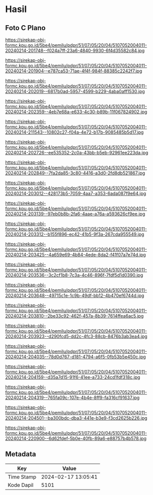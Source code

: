 # Hasil

## Foto C Plano

https://sirekap-obj-formc.kpu.go.id/5be4/pemilu/pdpr/51/07/05/20/04/5107052004011-20240214-201748--f024a7ff-23a6-4840-9930-6f4d35582c84.jpg

https://sirekap-obj-formc.kpu.go.id/5be4/pemilu/pdpr/51/07/05/20/04/5107052004011-20240214-201904--e787ca53-71ae-4f4f-984f-88385c2242f7.jpg

https://sirekap-obj-formc.kpu.go.id/5be4/pemilu/pdpr/51/07/05/20/04/5107052004011-20240214-202019--6817b0ad-5957-4599-b229-4aba0aff1530.jpg

https://sirekap-obj-formc.kpu.go.id/5be4/pemilu/pdpr/51/07/05/20/04/5107052004011-20240214-202359--4eb7e68a-e633-4c30-b89b-11f067824902.jpg

https://sirekap-obj-formc.kpu.go.id/5be4/pemilu/pdpr/51/07/05/20/04/5107052004011-20240214-211543--10802c27-f04a-4e72-b17b-9085485b5d17.jpg

https://sirekap-obj-formc.kpu.go.id/5be4/pemilu/pdpr/51/07/05/20/04/5107052004011-20240214-202726--ee535352-2c0a-43bb-b5eb-92961ee223da.jpg

https://sirekap-obj-formc.kpu.go.id/5be4/pemilu/pdpr/51/07/05/20/04/5107052004011-20240214-202849--7fa2da85-3c80-4416-a3d0-2fd8db521867.jpg

https://sirekap-obj-formc.kpu.go.id/5be4/pemilu/pdpr/51/07/05/20/04/5107052004011-20240214-203012--428173b5-7059-4aa7-a353-6ada087f9e64.jpg

https://sirekap-obj-formc.kpu.go.id/5be4/pemilu/pdpr/51/07/05/20/04/5107052004011-20240214-203139--97eb0b8b-2fa6-4aae-a76a-a593626cf9ee.jpg

https://sirekap-obj-formc.kpu.go.id/5be4/pemilu/pdpr/51/07/05/20/04/5107052004011-20240214-203312--b155f896-ec42-41b5-9f3a-267cda955549.jpg

https://sirekap-obj-formc.kpu.go.id/5be4/pemilu/pdpr/51/07/05/20/04/5107052004011-20240214-203425--4a659e69-4b84-4ede-8da2-f41f07a7e74d.jpg

https://sirekap-obj-formc.kpu.go.id/5be4/pemilu/pdpr/51/07/05/20/04/5107052004011-20240214-203536--3c2cf1b8-7c3a-4c46-896f-7fdf5d1d0390.jpg

https://sirekap-obj-formc.kpu.go.id/5be4/pemilu/pdpr/51/07/05/20/04/5107052004011-20240214-203648--49715c1e-1c9b-49df-bb12-4b470ef6744d.jpg

https://sirekap-obj-formc.kpu.go.id/5be4/pemilu/pdpr/51/07/05/20/04/5107052004011-20240214-203810--2be33c92-462f-457a-8b39-7614ffea6ac5.jpg

https://sirekap-obj-formc.kpu.go.id/5be4/pemilu/pdpr/51/07/05/20/04/5107052004011-20240214-203923--d290fcd5-dd2c-4fc3-88cb-8476b3ab3ea4.jpg

https://sirekap-obj-formc.kpu.go.id/5be4/pemilu/pdpr/51/07/05/20/04/5107052004011-20240214-204035--78d0d767-d181-4794-a6f5-0fb53b5e450c.jpg

https://sirekap-obj-formc.kpu.go.id/5be4/pemilu/pdpr/51/07/05/20/04/5107052004011-20240214-204159--d35a7d15-91f6-41ee-a733-24cd1fdf318c.jpg

https://sirekap-obj-formc.kpu.go.id/5be4/pemilu/pdpr/51/07/05/20/04/5107052004011-20240214-204319--765fa09c-107e-4b4e-8ff9-fa316cf91637.jpg

https://sirekap-obj-formc.kpu.go.id/5be4/pemilu/pdpr/51/07/05/20/04/5107052004011-20240214-204501--ba300bdc-dba3-441e-b3e9-f3cd2625b226.jpg

https://sirekap-obj-formc.kpu.go.id/5be4/pemilu/pdpr/51/07/05/20/04/5107052004011-20240214-220900--6d62fdef-5b0e-40fb-89a6-e88757b4b578.jpg


## Metadata

| Key        | Value               |
| ---------- | ------------------- |
| Time Stamp | 2024-02-17 13:05:41 |
| Kode Dapil | 5101                |



